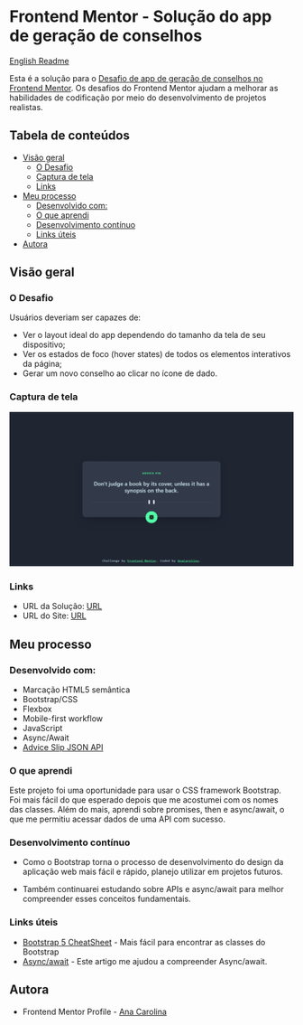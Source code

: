 # Frontend Mentor - Solução do app de geração de conselhos

[English Readme](./README.md)

Esta é a solução para o [ Desafio de app de geração de conselhos no Frontend Mentor](https://www.frontendmentor.io/challenges/advice-generator-app-QdUG-13db). Os desafios do Frontend Mentor ajudam a melhorar as habilidades de codificação por meio do desenvolvimento de projetos realistas. 

## Tabela de conteúdos

- [Visão geral](#visão-geral)
  - [O Desafio](#o-desafio)
  - [Captura de tela](#captura-de-tela)
  - [Links](#links)
- [Meu processo](#meu-processo)
  - [Desenvolvido com:](#desenvolvido-com)
  - [O que aprendi](#o-que-aprendi)
  - [Desenvolvimento contínuo](#desenvolvimento-contínuo)
  - [Links úteis](#links-úteis)
- [Autora](#autora)


## Visão geral

### O Desafio

Usuários deveriam ser capazes de:
- Ver o layout ideal do app dependendo do tamanho da tela de seu dispositivo;
- Ver os estados de foco (hover states) de todos os elementos interativos da página;
- Gerar um novo conselho ao clicar no ícone de dado. 

### Captura de tela

<img src="./src/assets/screenshot.jpeg" alt="Captura de tela" width="600"/>
<!-- ![]() -->

### Links

- URL da Solução: [URL]()
- URL do Site: [URL]()

## Meu processo

### Desenvolvido com:

- Marcação HTML5 semântica
- Bootstrap/CSS
- Flexbox
- Mobile-first workflow
- JavaScript
- Async/Await
- [Advice Slip JSON API](https://api.adviceslip.com/)

### O que aprendi

Este projeto foi uma oportunidade para usar o CSS framework Bootstrap. Foi mais fácil do que esperado depois que me acostumei com os nomes das classes. Além do mais, aprendi sobre promises, then e async/await, o que me permitiu acessar dados de uma API com sucesso. 

### Desenvolvimento contínuo

- Como o Bootstrap torna o processo de desenvolvimento do design da aplicação web mais fácil e rápido, planejo utilizar em projetos futuros. 

- Também continuarei estudando sobre APIs e async/await para melhor compreender esses conceitos fundamentais.

### Links úteis

- [Bootstrap 5 CheatSheet](https://bootstrap-cheatsheet.themeselection.com/) - Mais fácil para encontrar as classes do Bootstrap 
- [Async/await](https://www.alura.com.br/artigos/async-await-no-javascript-o-que-e-e-quando-usar) - Este artigo me ajudou a compreender Async/await. 

## Autora

- Frontend Mentor Profile - [Ana Carolina](https://www.frontendmentor.io/profile/AnaCarol2001)


